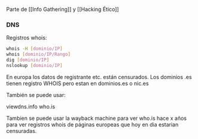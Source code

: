 
Parte de [[Info Gathering]] y [[Hacking Ético]]
### DNS

Registros whois:

``` bash
whois -H [dominio/IP]
whois [dominio/IP/Rango]
dig [dominio/IP]
nslookup [dominio/IP]
```

En europa los datos de registrante etc. están censurados.
Los dominios .es tienen registro WHOIS pero estan en dominios.es o nic.es

También se puede usar:

viewdns.info
who.is

Tambien se puede usar la wayback machine para ver who.is hace x años para ver registros whois de páginas europeas que hoy en dia estarian censuradas.